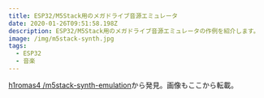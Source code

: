 ```yaml
---
title: ESP32/M5Stack用のメガドライブ音源エミュレータ
date: 2020-01-26T09:51:58.198Z
description: ESP32/M5Stack用のメガドライブ音源エミュレータの作例を紹介します。
image: /img/m5stack-synth.jpg
tags:
  - ESP32
  - 音楽
---
```

[h1romas4/m5stack-synth-emulation](https://github.com/h1romas4/m5stack-synth-emulation)から発見。画像もここから転載。
